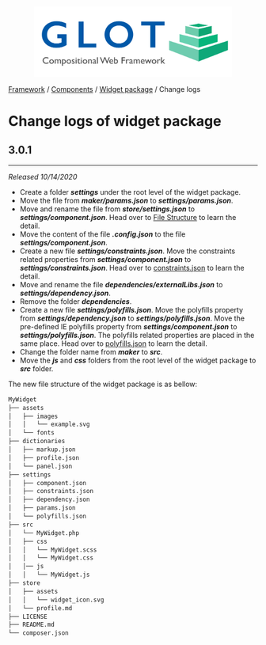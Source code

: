 <p align="center">
  <img src="../../assets/glot_logo_new.svg" width="400px" alt="glot: compositional web framework">
</p>

[Framework](../framework.md) / [Components](../components.md) / [Widget package](widget-packages.md) / Change logs

# Change logs of widget package

## 3.0.1

<hr style="border-width:1px; height:1px;"></hr>

_Released 10/14/2020_

-   Create a folder **_settings_** under the root level of the widget package.
-   Move the file from **_maker/params.json_** to **_settings/params.json_**.
-   Move and rename the file from **_store/settings.json_** to **_settings/component.json_**. Head over to [File Structure](../components.md#file-structure) to learn the detail.
-   Move the content of the file **_.config.json_** to the file **_settings/component.json_**.
-   Create a new file **_settings/constraints.json_**. Move the constraints related properties from **_settings/component.json_** to **_settings/constraints.json_**. Head over to [constraints.json](./widget-packages.md#settings/constraints.json) to learn the detail.
-   Move and rename the file **_dependencies/externalLibs.json_** to **_settings/dependency.json_**.
-   Remove the folder **_dependencies_**.
-   Create a new file **_settings/polyfills.json_**. Move the polyfills property from **_settings/dependency.json_** to **_settings/polyfills.json_**. Move the pre-defined IE polyfills property from **_settings/component.json_** to **_settings/polyfills.json_**. The polyfills related properties are placed in the same place. Head over to [polyfills.json](./widget-packages.md#settings/polyfills.json) to learn the detail.
-   Change the folder name from **_maker_** to **_src_**.
-   Move the **_js_** and **_css_** folders from the root level of the widget package to **_src_** folder.

The new file structure of the widget package is as bellow:

```txt
MyWidget
├── assets
│   ├── images
│   │   └── example.svg
│   └── fonts
├── dictionaries
│   ├── markup.json
│   ├── profile.json
│   └── panel.json
├── settings
│   ├── component.json
│   ├── constraints.json
│   ├── dependency.json
│   ├── params.json
│   └── polyfills.json
├── src
│   └── MyWidget.php
│   ├── css
│   │   └── MyWidget.scss
│   │   └── MyWidget.css
│   │── js
│   │   └── MyWidget.js
├── store
│   ├── assets
│   │   └── widget_icon.svg
│   └── profile.md
├── LICENSE
├── README.md
└── composer.json
```

